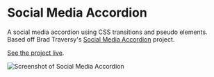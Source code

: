 # Social Media Accordion

A social media accordion using CSS transitions and pseudo elements. Based off Brad Traversy's [Social Media Accordion](https://www.youtube.com/watch?v=4M6qPoFWIxI) project.

[See the project live](https://gk-hynes.github.io/social-media-accordion/).

![Screenshot of Social Media Accordion](https://res.cloudinary.com/gerhynes/image/upload/q_auto/v1543610135/social-media-accordion_gszsql.jpg)
